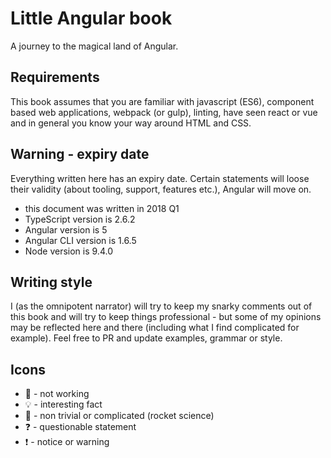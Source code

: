# Little Angular book

A journey to the magical land of Angular.

## Requirements 

This book assumes that you are familiar with javascript (ES6), component based web applications, webpack (or gulp), linting, have seen react or vue and in general you know your way around HTML and CSS.

## Warning - expiry date

Everything written here has an expiry date. Certain statements will loose their validity (about tooling, support, features etc.), Angular will move on.

- this document was written in 2018 Q1
- TypeScript version is 2.6.2
- Angular version is 5
- Angular CLI version is 1.6.5
- Node version is 9.4.0

## Writing style

I (as the omnipotent narrator) will try to keep my snarky comments out of this book and will try to keep things professional - but some of my opinions may be reflected here and there (including what I find complicated for example). Feel free to PR and update examples, grammar or style.

## Icons

- :no_good: - not working
- :bulb: - interesting fact
- :rocket: - non trivial or complicated (rocket science)
- :question: - questionable statement
- :exclamation: - notice or warning
